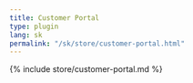 ```yaml
---
title: Customer Portal
type: plugin
lang: sk
permalink: "/sk/store/customer-portal.html"
---
```


{% include store/customer-portal.md %}
